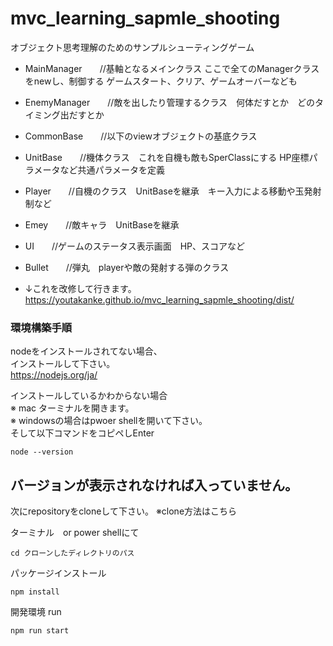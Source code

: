 # mvc_learning_sapmle_shooting
オブジェクト思考理解のためのサンプルシューティングゲーム
* MainManager　　//基軸となるメインクラス  ここで全てのManagerクラスをnewし、制御する ゲームスタート、クリア、ゲームオーバーなども  
* EnemyManager　　//敵を出したり管理するクラス　何体だすとか　どのタイミング出だすとか
* CommonBase　　//以下のviewオブジェクトの基底クラス
* UnitBase　　//機体クラス　これを自機も敵もSperClassにする HP座標パラメータなど共通パラメータを定義
* Player　　//自機のクラス　UnitBaseを継承　キー入力による移動や玉発射制など
* Emey　　//敵キャラ　UnitBaseを継承
* UI　　//ゲームのステータス表示画面　HP、スコアなど
* Bullet　　//弾丸　playerや敵の発射する弾のクラス

* ↓これを改修して行きます。
https://youtakanke.github.io/mvc_learning_sapmle_shooting/dist/

### 環境構築手順
nodeをインストールされてない場合、  
インストールして下さい。  
https://nodejs.org/ja/

インストールしているかわからない場合  
※ mac ターミナルを開きます。  
※ windowsの場合はpwoer shellを開いて下さい。  
そして以下コマンドをコピペしEnter
```
node --version
```
バージョンが表示されなければ入っていません。  
-
  
次にrepositoryをcloneして下さい。
※clone方法はこちら

ターミナル　or power shellにて
```
cd クローンしたディレクトリのパス
```
パッケージインストール
```
npm install
```
開発環境 run
```
npm run start
```